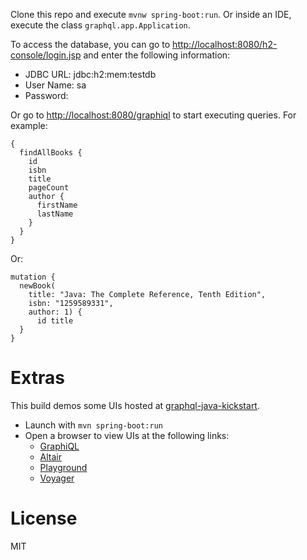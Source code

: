 
Clone this repo and execute `mvnw spring-boot:run`. Or inside an IDE, execute the class `graphql.app.Application`.

To access the database, you can go to [http://localhost:8080/h2-console/login.jsp](http://localhost:8080/h2-console/login.jsp) and enter the following information:
- JDBC URL: jdbc:h2:mem:testdb
- User Name: sa
- Password: <blank>

Or go to [http://localhost:8080/graphiql](http://localhost:8080/graphiql) to start executing queries. For example:
```
{
  findAllBooks {
    id
    isbn
    title
    pageCount
    author {
      firstName
      lastName
    }
  }
}
```

Or:
```
mutation {
  newBook(
    title: "Java: The Complete Reference, Tenth Edition", 
    isbn: "1259589331", 
    author: 1) {
      id title
  }
}
```

# Extras

This build demos some UIs hosted at [graphql-java-kickstart](https://github.com/graphql-java-kickstart/graphql-spring-boot).
  * Launch with `mvn spring-boot:run`
  * Open a browser to view UIs at the following links:
    * [GraphiQL](http://localhost:8080/graphiql)
    * [Altair](http://localhost:8080/altair)
    * [Playground](http://localhost:8080/playground)  
    * [Voyager](http://localhost:8080/voyager)

# License
MIT
